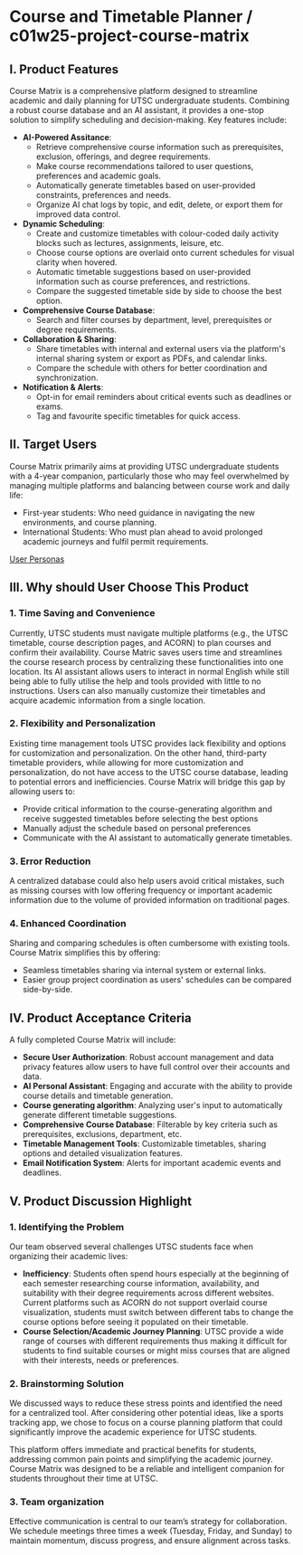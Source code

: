 # Course and Timetable Planner / c01w25-project-course-matrix

## I. Product Features
Course Matrix is a comprehensive platform designed to streamline academic and daily planning for UTSC undergraduate students. Combining a robust course database and an AI assistant, it provides a one-stop solution to simplify scheduling and decision-making. Key features include:
- **AI-Powered Assitance**:
  - Retrieve comprehensive course information such as prerequisites, exclusion, offerings, and degree requirements.
  - Make course recommendations tailored to user questions, preferences and academic goals.
  - Automatically generate timetables based on user-provided constraints, preferences and needs.
  - Organize AI chat logs by topic, and edit, delete, or export them for improved data control.
- **Dynamic Scheduling**:
  - Create and customize timetables with colour-coded daily activity blocks such as lectures, assignments, leisure, etc.
  - Choose course options are overlaid onto current schedules for visual clarity when hovered.
  - Automatic timetable suggestions based on user-provided information such as course preferences, and restrictions.
  - Compare the suggested timetable side by side to choose the best option.
- **Comprehensive Course Database**:
  - Search and filter courses by department, level, prerequisites or degree requirements.
- **Collaboration & Sharing**:
  - Share timetables with internal and external users via the platform's internal sharing system or export as PDFs, and calendar links.
  - Compare the schedule with others for better coordination and synchronization.
- **Notification & Alerts**:
  - Opt-in for email reminders about critical events such as deadlines or exams.
  - Tag and favourite specific timetables for quick access.

## II. Target Users
Course Matrix primarily aims at providing UTSC undergraduate students with a 4-year companion, particularly those who may feel overwhelmed by managing multiple platforms and balancing between course work and daily life: 
- First-year students: Who need guidance in navigating the new environments, and course planning.
- International Students: Who must plan ahead to avoid prolonged academic journeys and fulfil permit requirements.

[User Personas](Personas.pdf)

## III. Why should User Choose This Product
### 1. Time Saving and Convenience
Currently, UTSC students must navigate multiple platforms (e.g., the UTSC timetable, course description pages, and ACORN) to plan courses and confirm their availability. Course Matric saves users time and streamlines the course research process by centralizing these functionalities into one location. Its AI assistant allows users to interact in normal English while still being able to fully utilise the help and tools provided with little to no instructions. Users can also manually customize their timetables and acquire academic information from a single location.

### 2. Flexibility and Personalization
Existing time management tools UTSC provides lack flexibility and options for customization and personalization. On the other hand, third-party timetable providers, while allowing for more customization and personalization, do not have access to the UTSC course database, leading to potential errors and inefficiencies. 
Course Matrix will bridge this gap by allowing users to:
- Provide critical information to the course-generating algorithm and receive suggested timetables before selecting the best options
- Manually adjust the schedule based on personal preferences
- Communicate with the AI assistant to automatically generate timetables.
### 3. Error Reduction
A centralized database could also help users avoid critical mistakes, such as missing courses with low offering frequency or important academic information due to the volume of provided information on traditional pages.

### 4. Enhanced Coordination
Sharing and comparing schedules is often cumbersome with existing tools. Course Matrix simplifies this by offering:
- Seamless timetables sharing via internal system or external links.
- Easier group project coordination as users' schedules can be compared side-by-side.

## IV. Product Acceptance Criteria
A fully completed Course Matrix will include: 
- **Secure User Authorization**: Robust account management and data privacy features allow users to have full control over their accounts and data.
- **AI Personal Assistant**: Engaging and accurate with the ability to provide course details and timetable generation.
- **Course generating algorithm**: Analyzing user's input to automatically generate different timetable suggestions.
- **Comprehensive Course Database**: Filterable by key criteria such as prerequisites, exclusions, department, etc.
- **Timetable Management Tools**: Customizable timetables, sharing options and detailed visualization features.
- **Email Notification System**: Alerts for important academic events and deadlines.

## V. Product Discussion Highlight
### 1. Identifying the Problem
Our team observed several challenges UTSC students face when organizing their academic lives:
- **Inefficiency**: Students often spend hours especially at the beginning of each semester researching course information, availability, and suitability with their degree requirements across different websites. Current platforms such as ACORN do not support overlaid course visualization, students must switch between different tabs to change the course options before seeing it populated on their timetable.
- **Course Selection/Academic Journey Planning**: UTSC provide a wide range of courses with different requirements thus making it difficult for students to find suitable courses or might miss courses that are aligned with their interests, needs or preferences.
### 2. Brainstorming Solution
We discussed ways to reduce these stress points and identified the need for a centralized tool. After considering other potential ideas, like a sports tracking app, we chose to focus on a course planning platform that could significantly improve the academic experience for UTSC students.

This platform offers immediate and practical benefits for students, addressing common pain points and simplifying the academic journey. Course Matrix was designed to be a reliable and intelligent companion for students throughout their time at UTSC.
### 3. Team organization
Effective communication is central to our team’s strategy for collaboration. We schedule meetings three times a week (Tuesday, Friday, and Sunday) to maintain momentum, discuss progress, and ensure alignment across tasks.